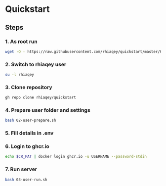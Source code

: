 # Quickstart

## Steps

### 1. As root run

```sh
wget -O - https://raw.githubusercontent.com/rhiaqey/quickstart/master/01-root-init.sh | bash
```

### 2. Switch to rhiaqey user

```sh
su -l rhiaqey
```

### 3. Clone repository

```sh
gh repo clone rhiaqey/quickstart
```

### 4. Prepare user folder and settings

```sh
bash 02-user-prepare.sh
```

### 5. Fill details in .env

### 6. Login to ghcr.io
```sh
echo $CR_PAT | docker login ghcr.io -u USERNAME --password-stdin
```

### 7. Run server

```sh
bash 03-user-run.sh
```
